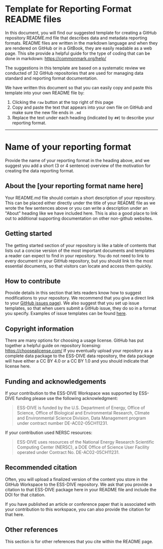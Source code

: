 # Template for Reporting Format README files

In this document, you will find our suggested template for creating a GitHub repository README.md file that describes data and metadata reporting formats. README files are written in the markdown language and when they are rendered on GitHub or in a GitBook, they are easily readable as a web page.  This site provide a helpful guide for the type of coding that can be done in markdown: https://commonmark.org/help/

The suggestions in this template are based on a systematic review we conducted of 32 GitHub repositories that are used for managing data standard and reporting format documentation.

We have written this document so that you can easily copy and paste this template into your own README file by:
1. Clicking the `raw` button at the top right of this page
2. Copy and paste the text that appears into your own file on GitHub and make sure the new file ends in `.md`
3. Replace the text under each heading (indicated by `##`) to describe your reporting format.

---

# Name of your reporting format  
Provide the name of your reporting format in the heading above, and we suggest you add a short (3 or 4 sentence) overview of the motivation for creating the data reporting format.  

## About the [your reporting format name here]  
Your README.md file should contain a short description of your repository. This can be placed either directly under the title of your README file as we wrote the few sentences above or you can write a description under an "About" heading like we have included here. This is also a good place to link out to additional supporting documentation on other non-github websites.

## Getting started  
The getting started section of your repository is like a table of contents that lists out a concise version of the most important documents and templates a reader can expect to find in your repository. You do not need to link to every  document in your GitHub repository, but you should link to the most essential documents, so that visitors can locate and access them quickly.

## How to contribute  
Provide details in this section that lets readers know how to suggest modifications to your repository. We recommend that you give a direct link to your [GitHub issues page](https://github.com/ess-dive-workspace/essdive-workspace-guide/issues)). We also suggest that you set up issue templates, so that when users submit a GitHub issue, they do so in a format you specify. Examples of issue templates can be found [here](https://github.com/ess-dive-workspace/essdive-file-level-metadata/issues/new/choose).  

## Copyright information  
There are many options for choosing a usage license. GitHub has put together a helpful guide on repository licensing: https://choosealicense.com/ If you eventually upload your repository as a complete data package to the ESS-DIVE data repository, the data package will have either a CC BY 4.0 or a CC BY 1.0 and you should indicate that license here.  

## Funding and acknowledgements  
If your contribution to the ESS-DIVE Workspace was supported by ESS-DIVE funding please use the following acknowledgment:  

>ESS-DIVE is funded by the U.S. Department of Energy, Office of Science, Office of Biological and Environmental Research, Climate and Environmental Science Division, Data Management program under contract number DE-AC02-05CH11231.   

If your contribution used NERSC resources:  
>ESS-DIVE uses resources of the National Energy Research Scientific Computing Center (NERSC), a DOE Office of Science User Facility operated under Contract No. DE-AC02-05CH11231.  

## Recommended citation  
Often, you will upload a finalized version of the content you store in the GitHub Workspace to the ESS-DIVE repository. We ask that you provide a citation to that ESS-DIVE package here in your README file and include the DOI for that citation.   

If you have published an article or conference paper that is associated with your contribution to this workspace, you can also provide the citation for that here.  

## Other references    
This section is for other references that you cite within the README page.
